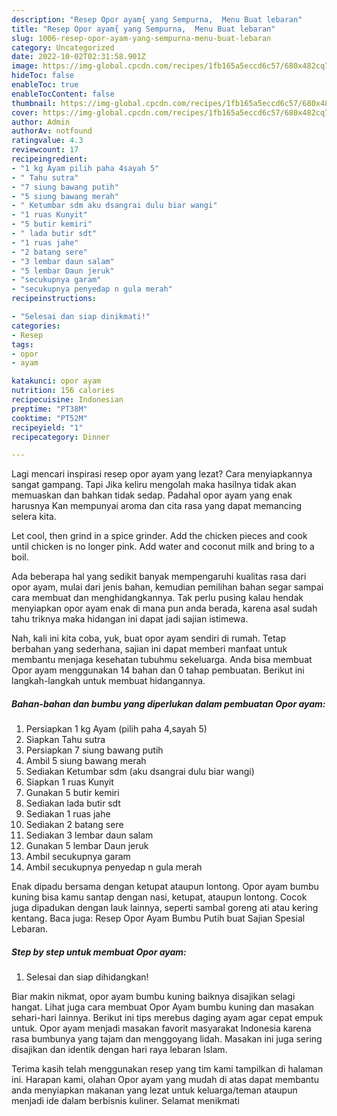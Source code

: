 ```yaml
---
description: "Resep Opor ayam{ yang Sempurna,  Menu Buat lebaran"
title: "Resep Opor ayam{ yang Sempurna,  Menu Buat lebaran"
slug: 1006-resep-opor-ayam-yang-sempurna-menu-buat-lebaran
category: Uncategorized
date: 2022-10-02T02:31:58.901Z
image: https://img-global.cpcdn.com/recipes/1fb165a5eccd6c57/680x482cq70/opor-ayam-foto-resep-utama.jpg
hideToc: false
enableToc: true
enableTocContent: false
thumbnail: https://img-global.cpcdn.com/recipes/1fb165a5eccd6c57/680x482cq70/opor-ayam-foto-resep-utama.jpg
cover: https://img-global.cpcdn.com/recipes/1fb165a5eccd6c57/680x482cq70/opor-ayam-foto-resep-utama.jpg
author: Admin
authorAv: notfound
ratingvalue: 4.3
reviewcount: 17
recipeingredient:
- "1 kg Ayam pilih paha 4sayah 5"
- " Tahu sutra"
- "7 siung bawang putih"
- "5 siung bawang merah"
- " Ketumbar sdm aku dsangrai dulu biar wangi"
- "1 ruas Kunyit"
- "5 butir kemiri"
- " lada butir sdt"
- "1 ruas jahe"
- "2 batang sere"
- "3 lembar daun salam"
- "5 lembar Daun jeruk"
- "secukupnya garam"
- "secukupnya penyedap n gula merah"
recipeinstructions:

- "Selesai dan siap dinikmati!"
categories:
- Resep
tags:
- opor
- ayam

katakunci: opor ayam 
nutrition: 156 calories
recipecuisine: Indonesian
preptime: "PT38M"
cooktime: "PT52M"
recipeyield: "1"
recipecategory: Dinner

---
```



Lagi mencari inspirasi resep opor ayam yang lezat? Cara menyiapkannya sangat gampang. Tapi Jika keliru mengolah maka hasilnya tidak akan memuaskan dan bahkan tidak sedap. Padahal opor ayam yang enak harusnya Kan mempunyai aroma dan cita rasa yang dapat memancing selera kita.


Let cool, then grind in a spice grinder. Add the chicken pieces and cook until chicken is no longer pink. Add water and coconut milk and bring to a boil.

Ada beberapa hal yang sedikit banyak mempengaruhi kualitas rasa dari opor ayam, mulai dari jenis bahan, kemudian pemilihan bahan segar sampai cara membuat dan menghidangkannya. Tak perlu pusing kalau hendak menyiapkan opor ayam enak di mana pun anda berada, karena asal sudah tahu triknya maka hidangan ini dapat jadi sajian istimewa.


Nah, kali ini kita coba, yuk, buat opor ayam sendiri di rumah. Tetap berbahan yang sederhana, sajian ini dapat memberi manfaat untuk membantu menjaga kesehatan tubuhmu sekeluarga. Anda bisa membuat Opor ayam menggunakan 14 bahan dan 0 tahap pembuatan. Berikut ini langkah-langkah untuk membuat hidangannya.

<!--inarticleads1-->

##### Bahan-bahan dan bumbu yang diperlukan dalam pembuatan Opor ayam:

1. Persiapkan 1 kg Ayam (pilih paha 4,sayah 5)
1. Siapkan  Tahu sutra
1. Persiapkan 7 siung bawang putih
1. Ambil 5 siung bawang merah
1. Sediakan  Ketumbar sdm (aku dsangrai dulu biar wangi)
1. Siapkan 1 ruas Kunyit
1. Gunakan 5 butir kemiri
1. Sediakan  lada butir sdt
1. Sediakan 1 ruas jahe
1. Sediakan 2 batang sere
1. Sediakan 3 lembar daun salam
1. Gunakan 5 lembar Daun jeruk
1. Ambil secukupnya garam
1. Ambil secukupnya penyedap n gula merah


Enak dipadu bersama dengan ketupat ataupun lontong. Opor ayam bumbu kuning bisa kamu santap dengan nasi, ketupat, ataupun lontong. Cocok juga dipadukan dengan lauk lainnya, seperti sambal goreng ati atau kering kentang. Baca juga: Resep Opor Ayam Bumbu Putih buat Sajian Spesial Lebaran. 

<!--inarticleads2-->

##### Step by step untuk membuat Opor ayam:


1. Selesai dan siap dihidangkan!

Biar makin nikmat, opor ayam bumbu kuning baiknya disajikan selagi hangat. Lihat juga cara membuat Opor Ayam bumbu kuning dan masakan sehari-hari lainnya. Berikut ini tips merebus daging ayam agar cepat empuk untuk. Opor ayam menjadi masakan favorit masyarakat Indonesia karena rasa bumbunya yang tajam dan menggoyang lidah. Masakan ini juga sering disajikan dan identik dengan hari raya lebaran Islam. 

Terima kasih telah menggunakan resep yang tim kami tampilkan di halaman ini. Harapan kami, olahan Opor ayam yang mudah di atas dapat membantu anda menyiapkan makanan yang lezat untuk keluarga/teman ataupun menjadi ide dalam berbisnis kuliner. Selamat menikmati
